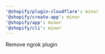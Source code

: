 ```yaml
---
'@shopify/plugin-cloudflare': minor
'@shopify/create-app': minor
'@shopify/app': minor
'@shopify/cli': minor
---
```


Remove ngrok plugin
